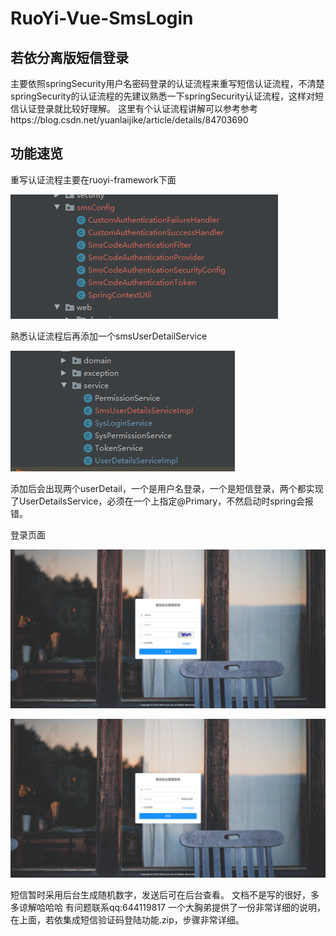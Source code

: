 # RuoYi-Vue-SmsLogin
## 若依分离版短信登录
主要依照springSecurity用户名密码登录的认证流程来重写短信认证流程，不清楚springSecurity的认证流程的先建议熟悉一下springSecurity认证流程，这样对短信认证登录就比较好理解。
这里有个认证流程讲解可以参考参考https://blog.csdn.net/yuanlaijike/article/details/84703690
## 功能速览
重写认证流程主要在ruoyi-framework下面 

![](img/smsConfig.png)

熟悉认证流程后再添加一个smsUserDetailService

![](img/userDetail.png)

添加后会出现两个userDetail，一个是用户名登录，一个是短信登录，两个都实现了UserDetailsService，必须在一个上指定@Primary，不然启动时spring会报错。

登录页面

![](img/login.png)

![](img/smsLogin.png)

短信暂时采用后台生成随机数字，发送后可在后台查看。
文档不是写的很好，多多谅解哈哈哈
有问题联系qq:644119817
一个大胸弟提供了一份非常详细的说明，在上面，若依集成短信验证码登陆功能.zip，步骤非常详细。
